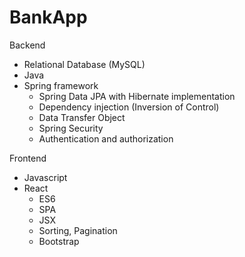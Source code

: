 # BankApp

Backend
- Relational Database (MySQL)
- Java
- Spring framework 
  - Spring Data JPA with Hibernate implementation
  - Dependency injection (Inversion of Control)
  - Data Transfer Object
  - Spring Security
  - Authentication and authorization
  
Frontend
- Javascript
- React
  - ES6
  - SPA
  - JSX
  - Sorting, Pagination
  - Bootstrap
